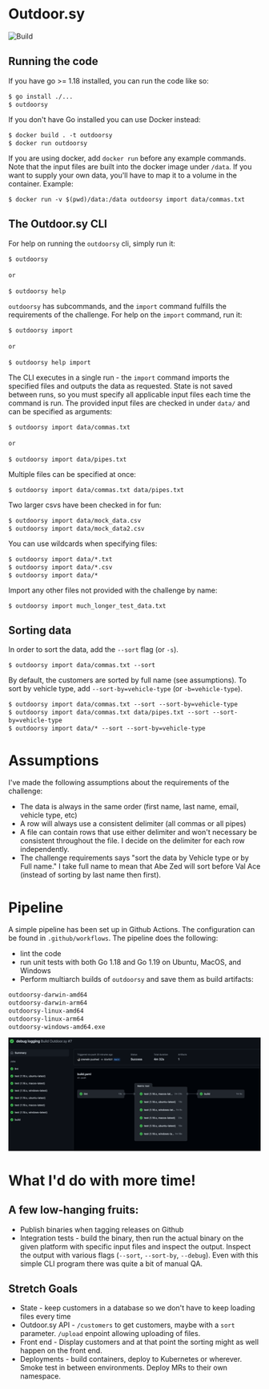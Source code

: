 # Outdoor.sy

![Build](https://github.com/crerwin/outdoorsy/actions/workflows/build.yaml/badge.svg)

## Running the code
If you have go >= 1.18 installed, you can run the code like so:
```
$ go install ./...
$ outdoorsy
```

If you don't have Go installed you can use Docker instead:
```
$ docker build . -t outdoorsy
$ docker run outdoorsy
```
If you are using docker, add `docker run` before any example commands.  Note that the input files are built into the docker image under `/data`.  If you want to supply your own data, you'll have to map it to a volume in the container.  Example:

```
$ docker run -v $(pwd)/data:/data outdoorsy import data/commas.txt
```

## The Outdoor.sy CLI

For help on running the `outdoorsy` cli, simply run it:
```
$ outdoorsy

or 

$ outdoorsy help
```

`outdoorsy` has subcommands, and the `import` command fulfills the requirements of the challenge.  For help on the `import` command, run it:
```
$ outdoorsy import

or 

$ outdoorsy help import
```

The CLI executes in a single run - the `import` command imports the specified files and outputs the data as requested.  State is not saved between runs, so you must specify all applicable input files each time the command is run.  The provided input files are checked in under `data/` and can be specified as arguments:

```
$ outdoorsy import data/commas.txt

or

$ outdoorsy import data/pipes.txt
```

Multiple files can be specified at once:
```
$ outdoorsy import data/commas.txt data/pipes.txt
```
Two larger csvs have been checked in for fun:
```
$ outdoorsy import data/mock_data.csv
$ outdoorsy import data/mock_data2.csv
```

You can use wildcards when specifying files:
```
$ outdoorsy import data/*.txt
$ outdoorsy import data/*.csv
$ outdoorsy import data/*
```


Import any other files not provided with the challenge by name:
```
$ outdoorsy import much_longer_test_data.txt
```

## Sorting data

In order to sort the data, add the `--sort` flag (or `-s`).  
```
$ outdoorsy import data/commas.txt --sort
```
By default, the customers are sorted by full name (see assumptions).  To sort by vehicle type, add `--sort-by=vehicle-type` (or `-b=vehicle-type`).
```
$ outdoorsy import data/commas.txt --sort --sort-by=vehicle-type
$ outdoorsy import data/commas.txt data/pipes.txt --sort --sort-by=vehicle-type
$ outdoorsy import data/* --sort --sort-by=vehicle-type
```

# Assumptions
I've made the following assumptions about the requirements of the challenge:
- The data is always in the same order (first name, last name, email, vehicle type, etc)
- A row will always use a consistent delimiter (all commas or all pipes)
- A file can contain rows that use either delimiter and won't necessary be consistent throughout the file.  I decide on the delimiter for each row independently.  
- The challenge requirements says "sort the data by Vehicle type or by Full name."  I take full name to mean that Abe Zed will sort before Val Ace (instead of sorting by last name then first).  

# Pipeline
A simple pipeline has been set up in Github Actions.  The configuration can be found in `.github/workflows`.  The pipeline does the following:

- lint the code
- run unit tests with both Go 1.18 and Go 1.19 on Ubuntu, MacOS, and Windows
- Perform multiarch builds of `outdoorsy` and save them as build artifacts:
```
outdoorsy-darwin-amd64
outdoorsy-darwin-arm64
outdoorsy-linux-amd64
outdoorsy-linux-arm64
outdoorsy-windows-amd64.exe
```
![pipeline](doc/pipeline.png?raw=true "Pipeline")

# What I'd do with more time!

## A few low-hanging fruits:
- Publish binaries when tagging releases on Github
- Integration tests - build the binary, then run the actual binary on the given platform with specific input files and inspect the output.  Inspect the output with various flags (`--sort`, `--sort-by`, `--debug`).  Even with this simple CLI program there was quite a bit of manual QA.

## Stretch Goals
- State - keep customers in a database so we don't have to keep loading files every time
- Outdoor.sy API - `/customers` to get customers, maybe with a `sort` parameter.  `/upload` enpoint allowing uploading of files.
- Front end - Display customers and at that point the sorting might as well happen on the front end.
- Deployments - build containers, deploy to Kubernetes or wherever.  Smoke test in between environments.  Deploy MRs to their own namespace.